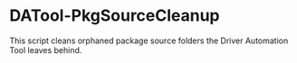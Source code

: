 # DATool-PkgSourceCleanup
This script cleans orphaned package source folders the Driver Automation Tool leaves behind.